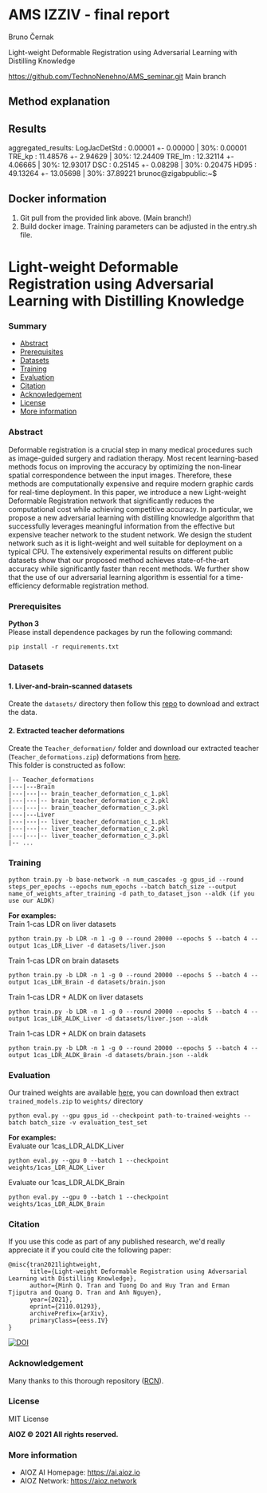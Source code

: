 # AMS IZZIV - final report
Bruno Černak

Light-weight Deformable Registration using Adversarial Learning with Distilling Knowledge

https://github.com/TechnoNenehno/AMS_seminar.git
Main branch

## Method explanation

## Results
 aggregated_results:
        LogJacDetStd        : 0.00001 +- 0.00000 | 30%: 0.00001
        TRE_kp              : 11.48576 +- 2.94629 | 30%: 12.24409
        TRE_lm              : 12.32114 +- 4.06665 | 30%: 12.93017
        DSC                 : 0.25145 +- 0.08298 | 30%: 0.20475
        HD95                : 49.13264 +- 13.05698 | 30%: 37.89221
brunoc@zigabpublic:~$ 

## Docker information
1. Git pull from the provided link above. (Main branch!)
2. Build docker image. Training parameters can be adjusted in the entry.sh file.


# Light-weight Deformable Registration using Adversarial Learning with Distilling Knowledge
### Summary
* [Abstract](#abstract)
* [Prerequisites](#prerequisites)
* [Datasets](#datasets)
* [Training](#training)
* [Evaluation](#evaluation)
* [Citation](#citation)
* [Acknowledgement](#acknowledgement)
* [License](#license)
* [More information](#more-information)

### Abstract
Deformable registration is a crucial step in many medical procedures such as image-guided surgery and radiation therapy. Most recent learning-based methods focus on improving the accuracy by optimizing the non-linear spatial correspondence between the input images. Therefore, these methods are computationally expensive and require modern graphic cards for real-time deployment. In this paper, we introduce a new Light-weight Deformable Registration network that significantly reduces the computational cost while achieving competitive accuracy. In particular, we propose a new adversarial learning with distilling knowledge algorithm that successfully leverages meaningful information from the effective but expensive teacher network to the student network. We design the student network such as it is light-weight and well suitable for deployment on a typical CPU. The extensively experimental results on different public datasets show that our proposed method achieves state-of-the-art accuracy while significantly faster than recent methods. We further show that the use of our adversarial learning algorithm is essential for a time-efficiency deformable registration method.

### Prerequisites
**Python 3**   
Please install dependence packages by run the following command:
```
pip install -r requirements.txt
```
### Datasets
#### 1. Liver-and-brain-scanned datasets
Create the `datasets/` directory then follow this [repo](https://github.com/microsoft/Recursive-Cascaded-Networks#datasets) to download and extract the data.
#### 2. Extracted teacher deformations
Create the `Teacher_deformation/` folder and
download our extracted teacher (`Teacher_deformations.zip`) deformations from [here](https://vision.aioz.io/d/150a081d8ea84ea685da/).   
This folder is constructed as follow:   
```
|-- Teacher_deformations   
|---|---Brain   
|---|---|-- brain_teacher_deformation_c_1.pkl   
|---|---|-- brain_teacher_deformation_c_2.pkl   
|---|---|-- brain_teacher_deformation_c_3.pkl   
|---|---Liver
|---|---|-- liver_teacher_deformation_c_1.pkl   
|---|---|-- liver_teacher_deformation_c_2.pkl   
|---|---|-- liver_teacher_deformation_c_3.pkl   
|-- ...   
```

### Training

```
python train.py -b base-network -n num_cascades -g gpus_id --round steps_per_epochs --epochs num_epochs --batch batch_size --output name_of_weights_after_training -d path_to_dataset_json --aldk (if you use our ALDK)
```
**For examples:**   
Train 1-cas LDR on liver datasets
```
python train.py -b LDR -n 1 -g 0 --round 20000 --epochs 5 --batch 4 --output 1cas_LDR_Liver -d datasets/liver.json
```
Train 1-cas LDR on brain datasets
```
python train.py -b LDR -n 1 -g 0 --round 20000 --epochs 5 --batch 4 --output 1cas_LDR_Brain -d datasets/brain.json
```
Train 1-cas LDR + ALDK on liver datasets
```
python train.py -b LDR -n 1 -g 0 --round 20000 --epochs 5 --batch 4 --output 1cas_LDR_ALDK_Liver -d datasets/liver.json --aldk
```
Train 1-cas LDR + ALDK on brain datasets
```
python train.py -b LDR -n 1 -g 0 --round 20000 --epochs 5 --batch 4 --output 1cas_LDR_ALDK_Brain -d datasets/brain.json --aldk
```

### Evaluation
Our trained weights are available [here](https://vision.aioz.io/d/150a081d8ea84ea685da/), 
you can download then extract `trained_models.zip` to `weights/` directory
```
python eval.py --gpu gpus_id --checkpoint path-to-trained-weights --batch batch_size -v evaluation_test_set
```
**For examples:**   
Evaluate our 1cas_LDR_ALDK_Liver
```
python eval.py --gpu 0 --batch 1 --checkpoint weights/1cas_LDR_ALDK_Liver
```
Evaluate our 1cas_LDR_ALDK_Brain
```
python eval.py --gpu 0 --batch 1 --checkpoint weights/1cas_LDR_ALDK_Brain
```
### Citation
If you use this code as part of any published research, we'd really appreciate it if you could cite the following paper:
```
@misc{tran2021lightweight,
      title={Light-weight Deformable Registration using Adversarial Learning with Distilling Knowledge}, 
      author={Minh Q. Tran and Tuong Do and Huy Tran and Erman Tjiputra and Quang D. Tran and Anh Nguyen},
      year={2021},
      eprint={2110.01293},
      archivePrefix={arXiv},
      primaryClass={eess.IV}
}
```
[![DOI](https://zenodo.org/badge/DOI/10.5281/zenodo.4755947.svg)](https://doi.org/10.5281/zenodo.4755947)

### Acknowledgement
Many thanks to this thorough repository ([RCN](https://github.com/microsoft/Recursive-Cascaded-Networks)).

### License
MIT License

**AIOZ © 2021 All rights reserved.**

### More information
- AIOZ AI Homepage: https://ai.aioz.io   
- AIOZ Network: https://aioz.network

